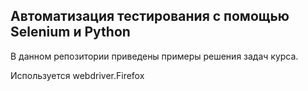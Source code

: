 ## Автоматизация тестирования с помощью Selenium и Python

В данном репозитории приведены примеры решения задач курса.

Используется webdriver.Firefox
